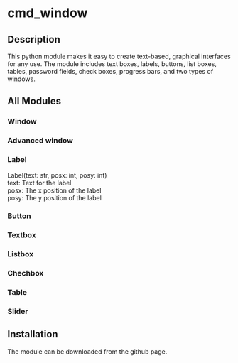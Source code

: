 # cmd_window
## Description

This python module makes it easy to create text-based, graphical interfaces for any use. The module includes text boxes, labels, buttons, list boxes, tables, password fields, check boxes, progress bars, and two types of windows.

## All Modules
### Window
### Advanced window
### Label
Label(text: str, posx: int, posy: int)  
    text: Text for the label  
    posx: The x position of the label  
    posy: The y position of the label  
### Button
### Textbox
### Listbox
### Chechbox
### Table  
### Slider

## Installation

The module can be downloaded from the github page.

